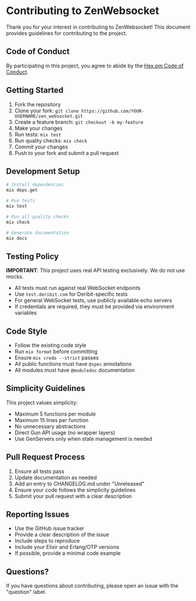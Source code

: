 # Contributing to ZenWebsocket

Thank you for your interest in contributing to ZenWebsocket! This document provides guidelines for contributing to the project.

## Code of Conduct

By participating in this project, you agree to abide by the [Hex.pm Code of Conduct](https://hex.pm/policies/codeofconduct).

## Getting Started

1. Fork the repository
2. Clone your fork: `git clone https://github.com/YOUR-USERNAME/zen_websocket.git`
3. Create a feature branch: `git checkout -b my-feature`
4. Make your changes
5. Run tests: `mix test`
6. Run quality checks: `mix check`
7. Commit your changes
8. Push to your fork and submit a pull request

## Development Setup

```bash
# Install dependencies
mix deps.get

# Run tests
mix test

# Run all quality checks
mix check

# Generate documentation
mix docs
```

## Testing Policy

**IMPORTANT**: This project uses real API testing exclusively. We do not use mocks.

- All tests must run against real WebSocket endpoints
- Use `test.deribit.com` for Deribit-specific tests
- For general WebSocket tests, use publicly available echo servers
- If credentials are required, they must be provided via environment variables

## Code Style

- Follow the existing code style
- Run `mix format` before committing
- Ensure `mix credo --strict` passes
- All public functions must have `@spec` annotations
- All modules must have `@moduledoc` documentation

## Simplicity Guidelines

This project values simplicity:

- Maximum 5 functions per module
- Maximum 15 lines per function
- No unnecessary abstractions
- Direct Gun API usage (no wrapper layers)
- Use GenServers only when state management is needed

## Pull Request Process

1. Ensure all tests pass
2. Update documentation as needed
3. Add an entry to CHANGELOG.md under "Unreleased"
4. Ensure your code follows the simplicity guidelines
5. Submit your pull request with a clear description

## Reporting Issues

- Use the GitHub issue tracker
- Provide a clear description of the issue
- Include steps to reproduce
- Include your Elixir and Erlang/OTP versions
- If possible, provide a minimal code example

## Questions?

If you have questions about contributing, please open an issue with the "question" label.